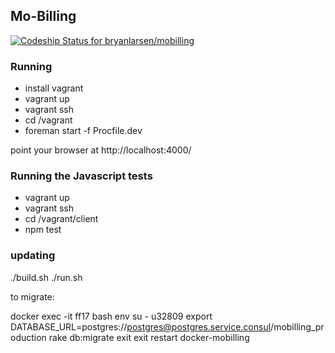 ## Mo-Billing

[ ![Codeship Status for bryanlarsen/mobilling](https://codeship.com/projects/87c92c00-4cd8-0132-5a34-5a56e8d5bc4a/status)](https://codeship.com/projects/47259)

### Running

* install vagrant
* vagrant up
* vagrant ssh
* cd /vagrant
* foreman start -f Procfile.dev

point your browser at http://localhost:4000/

### Running the Javascript tests

* vagrant up
* vagrant ssh
* cd /vagrant/client
* npm test

### updating

./build.sh
./run.sh

to migrate:

docker exec -it ff17 bash
env
su - u32809
export DATABASE_URL=postgres://postgres@postgres.service.consul/mobilling_production
rake db:migrate
exit
exit
restart docker-mobilling
